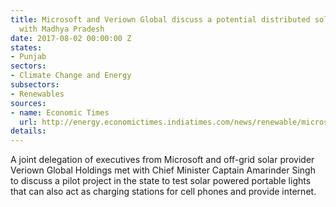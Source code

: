 ```yaml
---
title: Microsoft and Veriown Global discuss a potential distributed solar pilot project
  with Madhya Pradesh
date: 2017-08-02 00:00:00 Z
states:
- Punjab
sectors:
- Climate Change and Energy
subsectors:
- Renewables
sources:
- name: Economic Times
  url: http://energy.economictimes.indiatimes.com/news/renewable/microsoft-keen-on-supplying-solar-powered-devices-to-punjabmicrosoft/59891797
details: 
---
```


A joint delegation of executives from Microsoft and off-grid solar provider Veriown Global Holdings met with Chief Minister Captain Amarinder Singh to discuss a pilot project in the state to test solar powered portable lights that can also act as charging stations for cell phones and provide internet. 

